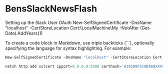 # BensSlackNewsFlash

Setting up the Slack User OAuth
New-SelfSignedCertificate -DnsName "localhost" -CertStoreLocation Cert:\LocalMachine\My -NotAfter (Get-Date).AddYears(1)

To create a code block in Markdown, use triple backticks (```), optionally specifying the language for syntax highlighting. For example:

```powershell
New-SelfSignedCertificate -DnsName "localhost" -CertStoreLocation Cert:\LocalMachine\My -NotAfter (Get-Date).AddYears(1)

netsh http add sslcert ipport=0.0.0.0:5000 certhash='A19509F5C9DA60XXXXXXXXXXXXXXXXXXXX' appid='{00112233-4455-6677-8899-AABBCCDDEEFF}'
```

